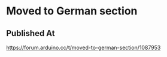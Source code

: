 # Moved to German section

## Published At

https://forum.arduino.cc/t/moved-to-german-section/1087953
